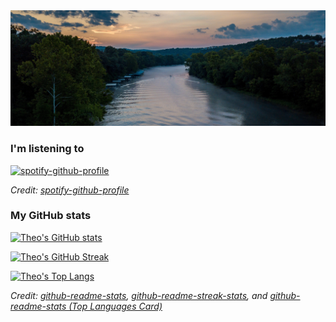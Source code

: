 <img src="images/missouri-river.jpg" width="900">

### I'm listening to
[![spotify-github-profile](https://spotify-github-profile.vercel.app/api/view?uid=theologicvs&cover_image=true&theme=natemoo-re&show_offline=false&background_color=026886&interchange=false&bar_color=58d7f1&bar_color_cover=false)](https://github.com/kittinan/spotify-github-profile)

*Credit: [spotify-github-profile](https://github.com/kittinan/spotify-github-profile)*

### My GitHub stats

[![Theo's GitHub stats](https://github-readme-stats.vercel.app/api?username=theodoremoreland&theme=react&hide=contribs,issues,prs&hide_border=true)](https://github.com/anuraghazra/github-readme-stats)

[![Theo's GitHub Streak](https://streak-stats.demolab.com/?user=theodoremoreland&theme=ocean-gradient)](https://git.io/streak-stats)

[![Theo's Top Langs](https://github-readme-stats.vercel.app/api/top-langs/?username=theodoremoreland&size_weight=0.5&count_weight=0.5&hide=plpgsql,jupyter%20notebook,html,css&langs_count=6&theme=react&&layout=donut&hide_border=true)](https://github.com/anuraghazra/github-readme-stats)

*Credit:
[github-readme-stats](https://github.com/anuraghazra/github-readme-stats), [github-readme-streak-stats](https://github.com/DenverCoder1/github-readme-streak-stats), and [github-readme-stats (Top Languages Card)](https://github.com/anuraghazra/github-readme-stats#top-languages-card)*
